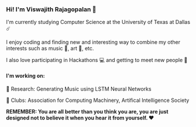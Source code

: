 ### Hi! I'm Viswajith Rajagopalan 👋

I'm currently studying Computer Science at the University of Texas at Dallas ☄️

I enjoy coding and finding new and interesting way to combine my other interests such as music 🎵, art 🎨, etc.

I also love participating in Hackathons 💻 and getting to meet new people 🤙

#### I'm working on:

🔭 Research: Generating Music using LSTM Neural Networks

👯 Clubs: Association for Computing Machinery, Artifical Intelligence Society

**REMEMBER: You are all better than you think you are, you are just designed not to believe it when you hear it from yourself. ❤️**

<!--
**ViswajithRajagopalan/ViswajithRajagopalan** is a ✨ _special_ ✨ repository because its `README.md` (this file) appears on your GitHub profile.



